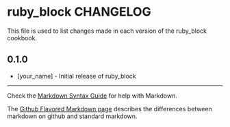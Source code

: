 ruby_block CHANGELOG
====================

This file is used to list changes made in each version of the ruby_block cookbook.

0.1.0
-----
- [your_name] - Initial release of ruby_block

- - -
Check the [Markdown Syntax Guide](http://daringfireball.net/projects/markdown/syntax) for help with Markdown.

The [Github Flavored Markdown page](http://github.github.com/github-flavored-markdown/) describes the differences between markdown on github and standard markdown.
